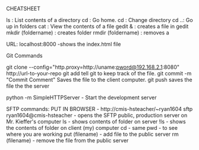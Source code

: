 CHEATSHEET

ls <directory name>:  List contents of a directory
cd    : Go home.
cd <directory name>:  Change directory
cd ..: Go up in folders
cat <file name>: View the contents of a file
gedit <file name> &  :  creates a file in gedit
mkdir (foldername) : creates folder
rmdir (foldername)  : removes a 


URL: localhost:8000  -shows the index.html file


Git Commands

git clone --config="http.proxy=http://uname:pword@192.168.2.1:8080" http://url-to-your-repo
git add <filename>     tell git to keep track of the file.
git commit -m "Commit Comment" Saves the file to the client computer.
git push   saves the file the the server

python -m SimpleHTTPServer - Start the development server

SFTP commands:
PUT IN BROWSER - http://cmis-hsteacher/~ryan1604
sftp ryan1604@cmis-hsteacher - opens the SFTP public, production server on Mr. Kieffer's computer
ls - shows contents of folder on server
!ls - shows the contents of folder on client (my) computer
cd - same
pwd - to see where you are working
put (filename) - add file to the public server
rm (filename) - remove the file from the public server


